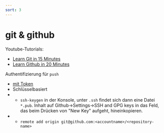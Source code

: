 ```yaml
---
sort: 3
---
```


# git & github
Youtube-Tutorials:
* [Learn Git in 15 Minutes](https://www.youtube.com/watch?v=USjZcfj8yxE)
* [Learn Github in 20 Minutes](https://www.youtube.com/watch?v=nhNq2kIvi9s)

 Authentifizierung für `push`
 
* [mit Token](https://stackoverflow.com/questions/68775869/support-for-password-authentication-was-removed-please-use-a-personal-access-to)
* Schlüsselbasiert
* * `ssh-keygen` in der Konsole, unter `.ssh` findet sich dann eine Datei `*.pub`. Inhalt auf Github->Settings->SSH and GPG keys in das Feld, das beim Drücken von "New Key" aufgeht, hineinkopieren.
* * `remote add origin git@github.com:<accountname>/<repository-name>`


